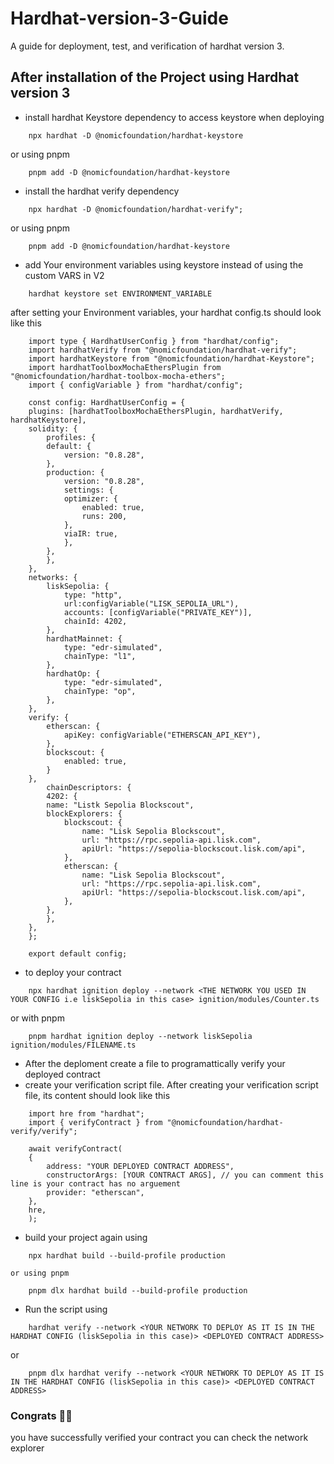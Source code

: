 # Hardhat-version-3-Guide
A guide for deployment, test, and verification of hardhat version 3.

## After installation of the Project using Hardhat version 3 
- install hardhat Keystore dependency to access keystore when deploying
```
    npx hardhat -D @nomicfoundation/hardhat-keystore
```
or using pnpm
```
    pnpm add -D @nomicfoundation/hardhat-keystore
```

- install the hardhat verify dependency

```
    npx hardhat -D @nomicfoundation/hardhat-verify";
```
or using pnpm
```
    pnpm add -D @nomicfoundation/hardhat-keystore
```

- add Your environment variables using keystore instead of using the custom VARS in V2
```
    hardhat keystore set ENVIRONMENT_VARIABLE
```
after setting your Environment variables, your hardhat config.ts should look like this
```
    import type { HardhatUserConfig } from "hardhat/config";
    import hardhatVerify from "@nomicfoundation/hardhat-verify";
    import hardhatKeystore from "@nomicfoundation/hardhat-Keystore";
    import hardhatToolboxMochaEthersPlugin from "@nomicfoundation/hardhat-toolbox-mocha-ethers";
    import { configVariable } from "hardhat/config";

    const config: HardhatUserConfig = {
    plugins: [hardhatToolboxMochaEthersPlugin, hardhatVerify, hardhatKeystore],
    solidity: {
        profiles: {
        default: {
            version: "0.8.28",
        },
        production: {
            version: "0.8.28",
            settings: {
            optimizer: {
                enabled: true,
                runs: 200,
            },
            viaIR: true,
            },
        },
        },
    },
    networks: {
        liskSepolia: {
            type: "http",
            url:configVariable("LISK_SEPOLIA_URL"),
            accounts: [configVariable("PRIVATE_KEY")],
            chainId: 4202,
        },
        hardhatMainnet: {
            type: "edr-simulated",
            chainType: "l1",
        },
        hardhatOp: {
            type: "edr-simulated",
            chainType: "op",
        },
    },
    verify: {
        etherscan: {
            apiKey: configVariable("ETHERSCAN_API_KEY"),
        },
        blockscout: {
            enabled: true,
        }
    },
        chainDescriptors: {
        4202: {
        name: "Listk Sepolia Blockscout",
        blockExplorers: {
            blockscout: {
                name: "Lisk Sepolia Blockscout",
                url: "https://rpc.sepolia-api.lisk.com",
                apiUrl: "https://sepolia-blockscout.lisk.com/api",
            },
            etherscan: {
                name: "Lisk Sepolia Blockscout",
                url: "https://rpc.sepolia-api.lisk.com",
                apiUrl: "https://sepolia-blockscout.lisk.com/api",
            },
        },
        },
    },
    };

    export default config;
```

- to deploy your contract

```
    npx hardhat ignition deploy --network <THE NETWORK YOU USED IN YOUR CONFIG i.e liskSepolia in this case> ignition/modules/Counter.ts 
```

or with pnpm 

```
    pnpm hardhat ignition deploy --network liskSepolia ignition/modules/FILENAME.ts 
```

- After the deploment create a file to programattically verify your deployed contract
- create your verification script file.
 After creating your verification script file, its content should look like this

```
    import hre from "hardhat";
    import { verifyContract } from "@nomicfoundation/hardhat-verify/verify";

    await verifyContract(
    {
        address: "YOUR DEPLOYED CONTRACT ADDRESS",
        constructorArgs: [YOUR CONTRACT ARGS], // you can comment this line is your contract has no arguement
        provider: "etherscan",
    },
    hre,
    );
```

- build your project again using 

```
    npx hardhat build --build-profile production
``` 
    or using pnpm 
```
    pnpm dlx hardhat build --build-profile production
```
- Run the script using 
```
    hardhat verify --network <YOUR NETWORK TO DEPLOY AS IT IS IN THE HARDHAT CONFIG (liskSepolia in this case)> <DEPLOYED CONTRACT ADDRESS> 
```
or 
```
    pnpm dlx hardhat verify --network <YOUR NETWORK TO DEPLOY AS IT IS IN THE HARDHAT CONFIG (liskSepolia in this case)> <DEPLOYED CONTRACT ADDRESS> 
```

### Congrats 🎉🎉
you have successfully verified your contract 
you can check the network explorer

